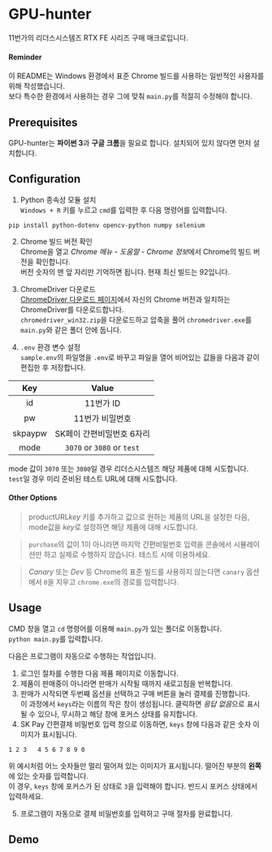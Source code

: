 # GPU-hunter
11번가의 리더스시스템즈 RTX FE 시리즈 구매 매크로입니다.
#### Reminder
이 README는 Windows 환경에서 표준 Chrome 빌드를 사용하는 일반적인 사용자를 위해 작성했습니다.  
보다 특수한 환경에서 사용하는 경우 그에 맞춰 `main.py`를 적절히 수정해야 합니다.

## Prerequisites
GPU-hunter는 **파이썬 3**과 **구글 크롬**을 필요로 합니다. 설치되어 있지 않다면 먼저 설치합니다.

## Configuration
1. Python 종속성 모듈 설치  
`Windows + R` 키를 누르고 `cmd`를 입력한 후 다음 명령어를 입력합니다.  
```
pip install python-dotenv opencv-python numpy selenium
```

2. Chrome 빌드 버전 확인  
Chrome을 열고 *Chrome 메뉴 - 도움말 - Chrome 정보*에서 Chrome의 빌드 버전을 확인합니다.  
버전 숫자의 맨 앞 자리만 기억하면 됩니다. 현재 최신 빌드는 92입니다.

3. ChromeDriver 다운로드  
[ChromeDriver 다운로드 페이지](https://chromedriver.chromium.org/downloads)에서 자신의 Chrome 버전과 일치하는 ChromeDriver를 다운로드합니다.  
`chromedriver_win32.zip`을 다운로드하고 압축을 풀어 `chromedriver.exe`를 `main.py`와 같은 폴더 안에 둡니다.

4. `.env` 환경 변수 설정  
`sample.env`의 파일명을 `.env`로 바꾸고 파일을 열어 비어있는 값들을 다음과 같이 편집한 후 저장합니다.

|Key|Value|
|:-:|:---:|
|id|11번가 ID|
|pw|11번가 비밀번호|
|skpaypw|SK페이 간편비밀번호 6자리|
|mode|`3070` or `3080` or `test`|

mode 값이 `3070` 또는 `3080`일 경우 리더스시스템즈 해당 제품에 대해 시도합니다.  
`test`일 경우 미리 준비된 테스트 URL에 대해 시도합니다.
#### Other Options
> productURL*key* 키를 추가하고 값으로 원하는 제품의 URL을 설정한 다음, mode값을 *key*로 설정하면 해당 제품에 대해 시도합니다.

> `purchase`의 값이 1이 아니라면 마지막 간편비밀번호 입력을 콘솔에서 시뮬레이션만 하고 실제로 수행하지 않습니다. 테스트 시에 이용하세요.

> *Canary* 또는 *Dev* 등 Chrome의 표준 빌드를 사용하지 않는다면 `canary` 옵션에서 `0`을 지우고 `chrome.exe`의 경로를 입력합니다.

## Usage
CMD 창을 열고 `cd` 명령어를 이용해 `main.py`가 있는 폴더로 이동합니다.  
`python main.py`를 입력합니다.

다음은 프로그램이 자동으로 수행하는 작업입니다.
1. 로그인 절차를 수행한 다음 제품 페이지로 이동합니다.  
2. 제품이 판매중이 아니라면 판매가 시작될 때까지 새로고침을 반복합니다.  
3. 판매가 시작되면 두번째 옵션을 선택하고 구매 버튼을 눌러 결제를 진행합니다.  
이 과정에서 `keys`라는 이름의 작은 창이 생성됩니다. 클릭하면 *응답 없음*으로 표시될 수 있으나, 무시하고 해당 창에 포커스 상태를 유지합니다.
4. SK Pay 간편결제 비밀번호 입력 창으로 이동하면, `keys` 창에 다음과 같은 숫자 이미지가 표시됩니다.
```
1 2 3   4 5 6 7 8 9 0
```
  위 예시처럼 어느 숫자들만 멀리 떨어져 있는 이미지가 표시됩니다. 떨어진 부분의 **왼쪽** 에 있는 숫자를 입력합니다.  
  이 경우, `keys` 창에 포커스가 된 상태로 `3`을 입력해야 합니다. 반드시 포커스 상태에서 입력하세요.  

5. 프로그램이 자동으로 결제 비밀번호를 입력하고 구매 절차를 완료합니다.

## Demo
